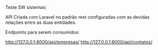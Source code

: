 Teste SW sistemas:

API Criada com Laravel no padrão rest configuradas com as devidas relações entre as duas entidades.

Endpoints para serem consumidos:

http://127.0.0.1:8000/api/empresas/
http://127.0.0.1:8000/api/contatos/